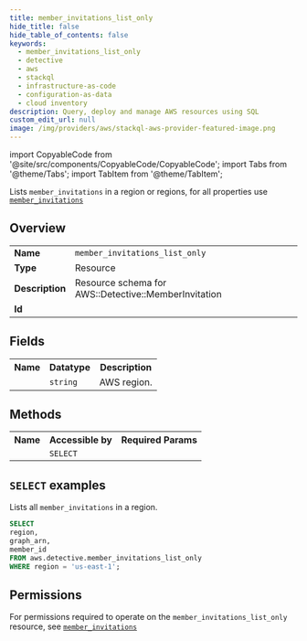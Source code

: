 ```yaml
---
title: member_invitations_list_only
hide_title: false
hide_table_of_contents: false
keywords:
  - member_invitations_list_only
  - detective
  - aws
  - stackql
  - infrastructure-as-code
  - configuration-as-data
  - cloud inventory
description: Query, deploy and manage AWS resources using SQL
custom_edit_url: null
image: /img/providers/aws/stackql-aws-provider-featured-image.png
---
```


import CopyableCode from '@site/src/components/CopyableCode/CopyableCode';
import Tabs from '@theme/Tabs';
import TabItem from '@theme/TabItem';

Lists <code>member_invitations</code> in a region or regions, for all properties use <a href="/providers/aws/serviceName/member_invitations/"><code>member_invitations</code></a>

## Overview
<table><tbody>
<tr><td><b>Name</b></td><td><code>member_invitations_list_only</code></td></tr>
<tr><td><b>Type</b></td><td>Resource</td></tr>
<tr><td><b>Description</b></td><td>Resource schema for AWS::Detective::MemberInvitation</td></tr>
<tr><td><b>Id</b></td><td><CopyableCode code="aws.detective.member_invitations_list_only" /></td></tr>
</tbody></table>

## Fields
<table><tbody><tr><th>Name</th><th>Datatype</th><th>Description</th></tr><tr><td><CopyableCode code="region" /></td><td><code>string</code></td><td>AWS region.</td></tr>
</tbody></table>

## Methods

<table><tbody>
  <tr>
    <th>Name</th>
    <th>Accessible by</th>
    <th>Required Params</th>
  </tr>
  <tr>
    <td><CopyableCode code="list_resources" /></td>
    <td><code>SELECT</code></td>
    <td><CopyableCode code="region" /></td>
  </tr>
</tbody></table>

## `SELECT` examples
Lists all <code>member_invitations</code> in a region.
```sql
SELECT
region,
graph_arn,
member_id
FROM aws.detective.member_invitations_list_only
WHERE region = 'us-east-1';
```


## Permissions

For permissions required to operate on the <code>member_invitations_list_only</code> resource, see <a href="/providers/aws/detective/member_invitations/#permissions"><code>member_invitations</code></a>

